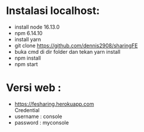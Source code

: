 # Instalasi localhost: </br>

- install node 16.13.0</br>
- npm 6.14.10</br>
- install yarn </br>
- git clone https://github.com/dennis2908/sharingFE </br>
- buka cmd di dir folder dan tekan yarn install </br>
- npm install </br>
- npm start </br>

# Versi web : </br>

- https://fesharing.herokuapp.com </br>
  Credential  </br>
- username : console </br>
- password : myconsole </br>